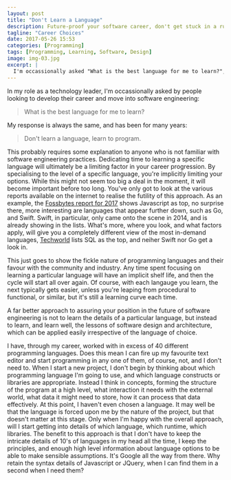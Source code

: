 ```yaml
---
layout: post
title: "Don't Learn a Language"
description: Future-proof your software career, don't get stuck in a rut.
tagline: "Career Choices"
date: 2017-05-26 15:53
categories: [Programming]
tags: [Programming, Learning, Software, Design]
image: img-03.jpg
excerpt: |
  I'm occassionally asked "What is the best language for me to learn?", my response, "Don't learn a language, learn to program!"
---
```


In my role as a technology leader, I'm occassionally asked by people looking to
develop their career and move into software engineering:

<blockquote>
  What is the best language for me to learn?
</blockquote>

My response is always the same, and has been for many years: 

<blockquote>
  Don't learn a language, learn to program.
</blockquote>

This probably requires some explanation to anyone who is not familiar with
software engineering practices. Dedicating time to learning a specific language
will ultimately be a limiting factor in your career progression. By
specialising to the level of a specific language, you're implicitly limiting
your options. While this might not seem too big a deal in the moment, it will
become important before too long. You've only got to look at the various
reports available on the internet to realise the futility of this approach. As
an example, the [Fossbytes report for
2017](https://fossbytes.com/best-popular-programming-languages-2017/) shows
Javascript as top, no surprise there, more interesting are languages that
appear further down, such as Go, and Swift. Swift, in particular, only came
onto the scene in 2014, and is already showing in the lists. What's more, where
you look, and what factors apply, will give you a completely different view of
the most in-demand languages,
[Techworld](http://www.techworld.com/picture-gallery/careers/uks-top-12-most-in-demand-programming-languages-3612638/)
lists SQL as the top, and neiher Swift nor Go get a look in.

This just goes to show the fickle nature of programming languages and their
favour with the community and industry. Any time spent focusing on learning a
particular language will have an implicit shelf life, and then the cycle will
start all over again. Of course, with each langauge you learn, the next
typically gets easier, unless you're leaping from procedural to functional, or
similar, but it's still a learning curve each time.

A far better approach to assuring your position in the future of software
engineering is not to learn the details of a particular language, but instead to
learn, and learn well, the lessons of software design and architecture, which
can be applied easily irrespective of the language of choice.

I have, through my career, worked with in excess of 40 different programming
languages. Does this mean I can fire up my favourite text editor and start
programming in any one of them, of course, not, and I don't need to. When I
start a new project, I don't begin by thinking about which programming language
I'm going to use, and which language constructs or libraries are appropriate.
Instead I think in concepts, forming the structure of the program at a high
level, what interaction it needs with the external world, what data it might
need to store, how it can process that data effectively. At this point, I
haven't even chosen a language. It may well be that the language is forced upon
me by the nature of the project, but that doesn't matter at this stage. Only
when I'm happy with the overall approach, will I start getting into details of
which language, which runtime, which libraries. The benefit to this approach is
that I don't have to keep the intricate details of 10's of languages in my head
all the time, I keep the principles, and enough high level information about
language options to be able to make sensible assumptions. It's Google all the
way from there. Why retain the syntax details of Javascript or JQuery, when I
can find them in a second when I need them?

